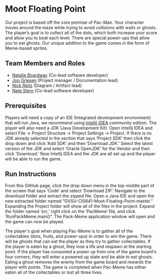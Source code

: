 # Moot Floating Point

Our project is based off the core premise of Pac-Man. Your character moves around the maze while trying to avoid collisions with walls or ghosts. The player’s goal is to collect all of the dots, which both increase your score and allow you to beat each level. There are special power-ups that allow you to eat ghosts. Our unique addition to the game comes in the form of Meme-based sprites.

## Team Members and Roles

* [Natalie Boardway](https://github.com/ngboardway/CIS641-HW2-Boardway) (Co-lead software developer)
* [Jon Griesen](https://github.com/griesenj/CIS641-HW2-Griesen) (Project manager / Documentation lead)
* [Nick Reitz](https://github.com/Reitzn/CIS641-HW2-Reitz) (Diagram / Artifact lead)
* [Nate Stern](https://github.com/nstern-gvsu/CIS641-HW2-Stern) (Co-lead software developer)

## Prerequisites

Players will need a copy of an IDE (Integrated development environment) that will run Java, we recommend using [Intellij IDEA](https://www.jetbrains.com/idea/download/) community edition. The player will also need a JDK (Java Development Kit). Open Intellij IDEA and select File -> Project Structure -> Project Settings -> Project. If there is no JDK already selected in the section that says ‘Project SDK’ then click the drop down and click ‘Add SDK’ and then ‘Download JDK.’ Select the latest version of the JDK and select ‘Oracle OpenJDK’ for the Vendor and then click 'Download.' Now Intellij IDEA and the JDK are all set up and the player will be able to run the game.

## Run Instructions

From this GitHub page, click the drop down menu in the top-middle part of the screen that says ‘Code’ and select ‘Download ZIP.’ Navigate to the download folder and extract the zipped file. Open a Java IDE and open the new extracted folder named “GVSU-CIS641-Moot-Floating-Point-master.” Expanding the Project folder will show all of the files in the project. Expand the folder named ‘src,’ right click on the ‘PacMeme’ file, and click ‘RunPackMeme.main()”. The Pack-Meme application window will open and the game can now be played.

The player's goal when playing Pac-Meme is to gather all of the collectables (dots, fruits, and power-ups) in order to win the game. There will be ghosts that can eat the player as they try to gather collectables. If the player is eaten by a ghost, they lose a life and respawn at the starting point. If the player has consumed a power up from one of the game board's four corners, they will enter a powered up state and be able to eat ghosts. Eating a ghost removes the enemy from the game board and rewards the player with points. The game is completed when Pac-Meme has either eaten all of the collectables or lost all three lives.
